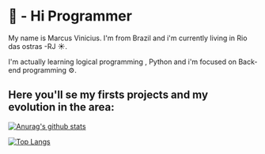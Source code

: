  # 👋 - Hi Programmer 
 My name is Marcus Vinicius. I'm from Brazil and i'm currently living in Rio das ostras -RJ ☀.
 
 I'm actually learning logical programming , Python and i'm focused on Back-end programming ⚙.

Here you'll se my firsts projects and my evolution in the area:
- 
  
 
<!---
ViniciussCL/ViniciussCL is a ✨ special ✨ repository because its `README.md` (this file) appears on your GitHub profile.
You can click the Preview link to take a look at your changes.
--->

[![Anurag's github stats](https://github-readme-stats.vercel.app/api?username=ViniciussCL&show_icons=true&theme=tokyonight)](https://github.com/ViniciussCL/github-readme-stats)

[![Top Langs](https://github-readme-stats.vercel.app/api/top-langs/?username=ViniciussCL&langs_count=8)](https://github.com/ViniciussCL/github-readme-stats)
